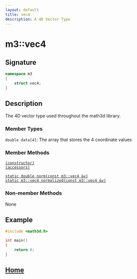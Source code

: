 ```yaml
---
layout: default
title: vec4
description: A 4D Vector Type
---
```


# m3::vec4

## Signature

```c++
namespace m3
{
    struct vec4;
}
```

## Description

The 4D vector type used throughout the math3d library.

### Member Types

`double data[4]`: The array that stores the 4 coordinate values

### Member Methods

[`(constructor)`](../functions/vec4/constructor.md)  
[`(accessors)`](../functions/vec4/accessors.md)   

[`static double norm(const m3::vec4 &v)`]()  
[`static m3::vec4 normalized(const m3::vec4 &v)`]()

### Non-member Methods

None

## Example

```c++
#include <math3d.h>

int main()
{
    return 0;
}
```

## [Home](https://developergy.github.io/math3d/)